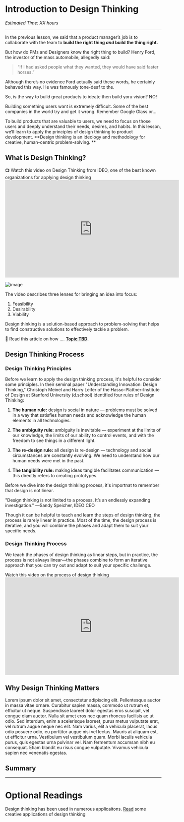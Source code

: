 # Introduction to Design Thinking

*Estimated Time: XX hours*

---

In the previous lesson, we said that a product manager’s job is to collaborate with the team to **build the right thing _and_ build the thing right.** 

But how do PMs and Designers know the right thing to build? Henry Ford, the investor of the mass automobile, allegedly said:
<blockquote>“If I had asked people what they wanted, they would have said faster horses.”</blockquote>

Although there’s no evidence Ford actually said these words, he certainly behaved this way. He was famously tone-deaf to the. 

So, is the way to build great products to ideate then build yoru vision?
NO! 


Building something users want is extremely difficult. Some of the best companies in the world try and get it wrong. Remember Google Glass or…

To build products that are valuable to users, we need to focus on those users and deeply understand their needs, desires, and habits. In this lesson, we’ll learn to apply the principles of design thinking to product development. **Design thinking is an ideology and methodology for creative, human-centric problem-solving. **


## What is Design Thinking?


<aside>
📺 Watch this video on Design Thinking from IDEO, one of the best known organizations for applying design thinking
</aside>

<iframe width="560" height="315" src="https://www.youtube.com/embed/QWdgcpAHRlM" title="YouTube video player" frameborder="0" allow="accelerometer; autoplay; clipboard-write; encrypted-media; gyroscope; picture-in-picture" allowfullscreen></iframe>


![image](https://user-images.githubusercontent.com/1774663/199945030-ee12c8f5-d5ae-4a9b-a6c6-b2a01a647a78.png)

  
The video describes three lenses for bringing an idea into focus:
  1. Feasibility
  2. Desirability
  3. Viability 
  
Design thinking is a solution-based approach to problem-solving that helps to find constructive solutions to effectively tackle a problem. 
  



📖 Read this article on how .... **[Topic TBD](https://example.com)**.

</aside>


## Design Thinking Process

### Design Thinking Principles

Before we learn to apply the design thinking process, it's helpful to consider some principles. In their seminal paper "Understanding Innovation: Design Thinking," Christoph Meinel and Harry Leifer of the Hasso-Plattner-Institute of Design at Stanford University (d.school) identified four rules of Design Thinking: 

1. **The human rule:** design is social in nature — problems must be solved in a way that satisfies human needs and acknowledge the human elements in all technologies.

2. **The ambiguity rule:** ambiguity is inevitable — experiment at the limits of our knowledge, the limits of our ability to control events, and with the freedom to see things in a different light.

3. **The re-design rule:** all design is re-design — technology and social circumstances are constantly evolving. We need to understand how our human needs were met in the past. 

4. **The tangibility rule:** making ideas tangible facilitates communication — this directly refers to creating prototypes.

Before we dive into the design thinking process, it's importnat to remember that design is not linear.
<aside>
  "Design thinking is not limited to a process. It’s an endlessly expanding investigation." —Sandy Speicher, IDEO CEO

</aside>

Though it can be helpful to teach and learn the steps of design thinking, the process is rarely linear in practice. Most of the time, the design process is iterative, and you will combine the phases and adapt them to suit your specific needs. 

### Design Thinking Process

We teach the phases of design thinking as linear steps, but in practice, the process is not always linear—the phases combine to form an iterative approach that you can try out and adapt to suit your specific challenge.

<aside> Watch this video on the process of design thinking </aside>
<iframe width="560" height="315" src="https://www.youtube.com/embed/-ySx-S5FcCI" title="YouTube video player" frameborder="0" allow="accelerometer; autoplay; clipboard-write; encrypted-media; gyroscope; picture-in-picture" allowfullscreen></iframe>

## Why Design Thinking Matters
Lorem ipsum dolor sit amet, consectetur adipiscing elit. Pellentesque auctor in massa vitae ornare. Curabitur sapien massa, commodo ut rutrum et, efficitur ut neque. Suspendisse laoreet dolor egestas eros suscipit, vel congue diam auctor. Nulla sit amet eros nec quam rhoncus facilisis ac ut odio. Sed interdum, enim a scelerisque laoreet, purus metus vulputate erat, vel rutrum augue neque nec elit. Nam varius, elit a vehicula placerat, lacus odio posuere odio, eu porttitor augue nisi vel lectus. Mauris at aliquam est, ut efficitur urna. Vestibulum vel vestibulum quam. Morbi iaculis vehicula purus, quis egestas urna pulvinar vel. Nam fermentum accumsan nibh eu consequat. Etiam blandit eu risus congue vulputate. Vivamus vehicula sapien nec venenatis egestas. 

## Summary 

---

# Optional Readings
Design thinking has been used in numerous applicaitons. [Read](https://designthinking.ideo.com/new-applications) some creative applications of design thinking



